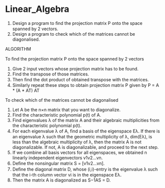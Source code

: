 # Linear_Algebra

1. Design a program to ﬁnd the projection matrix P onto the space spanned by 2 vectors.
2. Design a program to check which of the matrices cannot be diagonalised.

ALGORITHM

To ﬁnd the projection matrix P onto the space spanned by 2 vectors
1. Give 2 input vectors whose projection matrix has to be found.
2. Find the transpose of those matrices.
3. Then ﬁnd the dot product of obtained transpose with the matrices.
4. Similarly repeat these steps to obtain projection matrix P given by P = A * (A * AT) AT

To check which of the matrices cannot be diagonalised 
1. Let A be the n×n matrix that you want to diagonalize. 
2. Find the characteristic polynomial p(t) of A.
3. Find eigenvalues λ of the matrix A and their algebraic multiplicities from the characteristic polynomial p(t).
4. For each eigenvalue λ of A, ﬁnd a basis of the eigenspace Eλ. If there is an eigenvalue λ such that the geometric multiplicity of λ, dim(Eλ), is less than the algebraic multiplicity of λ, then the matrix A is not diagonalizable. If not, A is diagonalizable, and proceed to the next step.
5. If we combine all basis vectors for all eigenspaces, we obtained n linearly independent eigenvectors v1v2...vn.
6. Deﬁne the nonsingular matrix S = [v1v2...vn].
7. Deﬁne the diagonal matrix D, whose (i,i)-entry is the eigenvalue λ such that the i-th column vector vi is in the eigenspace Eλ.
8. Then the matrix A is diagonalized as S−1AS = D.

